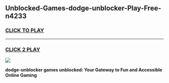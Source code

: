 
## Unblocked-Games-dodge-unblocker-Play-Free-n4233
<h3>
<a href="https://premium76.site?title=dodge-unblocker&ref=10A">CLICK TO PLAY</a></h3>
<hr>

<h3>
<a href="https://premium76.site?title=dodge-unblocker&ref=10A">CLICK 2 PLAY</a>
  
</h3>

<a href="https://premium76.site?title=dodge-unblocker&ref=10A"><img src="https://clearcache.store/games.png"></a>


**dodge-unblocker games unblocked: Your Gateway to Fun and Accessible Online Gaming**
